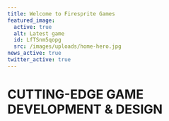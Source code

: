 ```yaml
---
title: Welcome to Firesprite Games
featured_image:
  active: true
  alt: Latest game
  id: LfTSnm5qopg
  src: /images/uploads/home-hero.jpg
news_active: true
twitter_active: true
---
```

# CUTTING-EDGE GAME DEVELOPMENT & DESIGN
